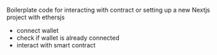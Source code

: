 Boilerplate code for interacting with contract or setting up a new Nextjs project with ethersjs

- connect wallet
- check if wallet is already connected
- interact with smart contract